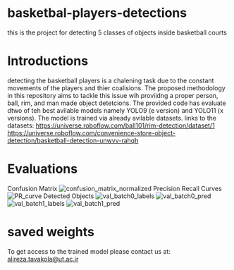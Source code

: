 # basketbal-players-detections
this is the project for detecting 5 classes of objects inside basketball courts
# Introductions
detecting the basketball players is a chalening task due to the constant movements of the players and thier coalisions. The proposed methodology in this repository aims to tackle this issue wih proviidng a proper person, ball, rim, and man made object detetcions. The provided code has evaluate dtwo of teh best avilable models namely YOLO9 (e version) and YOLO11 (x versions). The model is trained via already avilable datasets.
links to the datasets: https://universe.roboflow.com/ball101/rim-detection/dataset/1
https://universe.roboflow.com/convenience-store-object-detection/basketball-detection-unwvv-rahqh


# Evaluations 
Confusion Matrix 
![confusion_matrix_normalized](https://github.com/user-attachments/assets/08535054-66f8-4892-89e5-58bbe97a99db)
Precision Recall Curves
![PR_curve](https://github.com/user-attachments/assets/b89d06f7-ac09-4c3d-b6cf-012cba8dbe51)
Detected Objects
![val_batch0_labels](https://github.com/user-attachments/assets/9da9115b-ef30-43a6-a328-8a4c06e4c209)
![val_batch0_pred](https://github.com/user-attachments/assets/53db876c-da1b-4eb2-b5c5-d2391e5711e7)
![val_batch1_labels](https://github.com/user-attachments/assets/60a867d3-5ecc-461c-b9d2-ad34ca013f14)
![val_batch1_pred](https://github.com/user-attachments/assets/d5a6cad3-2599-42b3-97b1-543864b68211)
# saved weights
To get access to the trained model please contact us at: alireza.tavakola@ut.ac.ir
